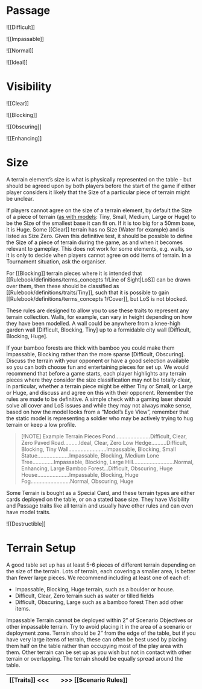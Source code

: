 # Passage

![[Difficult]]

![[Impassable]]

![[Normal]]

![[Ideal]]

# Visibility

![[Clear]]

![[Blocking]]

![[Obscuring]]

![[Enhancing]]
# Size

A terrain element’s size is what is physically represented on the table - but should be agreed upon by both players before the start of the game if either player considers it likely that the Size of a particular piece of terrain might be unclear.

If players cannot agree on the size of a terrain element, by default the Size of a piece of terrain ([as with models](Rulebook/definitions/terms_concepts%201/Size.md): Tiny, Small, Medium, Large or Huge) to be the Size of the smallest base it can fit on. If it is too big for a 50mm base, it is Huge.
Some [[Clear]] terrain has no Size (Water for example) and is listed as Size Zero. Given this definitive test, it should be possible to define the Size of a piece of terrain during the game, as and when it becomes relevant to gameplay.
This does not work for some elements, e.g. walls, so it is only to decide when players cannot agree on odd items of terrain. In a Tournament situation, ask the organiser.

For [[Blocking]] terrain pieces where it is intended that [[Rulebook/definitions/terms_concepts 1/Line of Sight|LoS]] can be drawn over them, then these should be classified as [[Rulebook/definitions/traits/Tiny]], such that it is possible to gain [[Rulebook/definitions/terms_concepts 1/Cover]], but LoS is not blocked.

These rules are designed to allow you to use these traits to represent any terrain collection. Walls, for example, can vary in height depending on how they have been modelled. A wall could be anywhere from a knee-high garden wall [Difficult, Blocking, Tiny] up to a formidable city wall [Difficult, Blocking, Huge].

If your bamboo forests are thick with bamboo you could make them Impassable, Blocking rather than the more sparse [Difficult, Obscuring].
Discuss the terrain with your opponent or have a good selection available so you can both choose fun and entertaining pieces for set up.
We would recommend that before a game starts, each player highlights any terrain pieces where they consider the size classification may not be totally clear, in particular, whether a terrain piece might be either Tiny or Small, or Large or Huge, and discuss and agree on this with their opponent.
Remember the rules are made to be definitive. A simple check with a gaming laser should solve all cover and LoS issues and while they may not always make sense, based on how the model looks from a “Model’s Eye View”, remember that the static model is representing a soldier who may be actively trying to hug terrain or keep a low profile.

>[!NOTE] Example Terrain Pieces
Pond.......................Difficult, Clear, Zero
Paved Road..........Ideal, Clear, Zero
Low Hedge..........Difficult, Blocking, Tiny
Wall.........................Impassable, Blocking, Small
Statue.....................Impassable, Blocking, Medium
Lone Tree..............Impassable, Blocking, Large
Hill...........................Normal, Enhancing, Large
Bamboo Forest...Difficult, Obscuring, Huge
House.....................Impassable, Blocking, Huge
Fog..........................Normal, Obscuring, Huge

Some Terrain is bought as a Special Card, and these terrain types are either cards deployed on the table, or on a stated base size.
They have Visibility and Passage traits like all terrain and usually have other rules and can even have model traits.

![[Destructible]]
# Terrain Setup
A good table set up has at least 5-6 pieces of different terrain depending on the size of the terrain. Lots of terrain, each covering a smaller area, is better than fewer large pieces. We recommend including at least one of each of:
- Impassable, Blocking, Huge terrain, such as a boulder or house.
- Difficult, Clear, Zero terrain such as water or tilled fields
- Difficult, Obscuring, Large such as a bamboo forest Then add other items.

Impassable Terrain cannot be deployed within 2” of Scenario Objectives or other impassable terrain. Try to avoid placing it in the area of a scenario or deployment zone.
Terrain should be 2” from the edge of the table, but if you have very large items of terrain, these can often be best used by placing them half on the table rather than occupying most of the play area with them.
Other terrain can be set up as you wish but not in contact with other terrain or overlapping.
The terrain should be equally spread around the table.

| [[Traits]] <<< |     | >>> [[Scenario Rules]] |
| -------------- | --- | ---------------------- |
